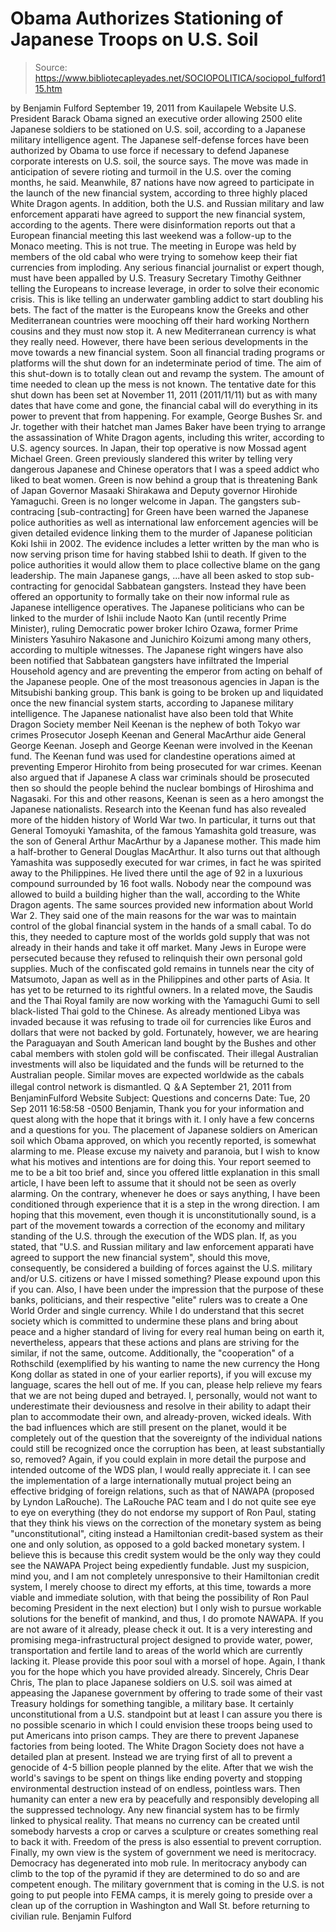 # Obama Authorizes Stationing of Japanese Troops on U.S. Soil

> Source: https://www.bibliotecapleyades.net/SOCIOPOLITICA/sociopol_fulford115.htm

by Benjamin Fulford
September 19, 2011
from
Kauilapele Website
U.S. President
Barack Obama signed an executive
order allowing 2500 elite Japanese soldiers to be stationed on U.S. soil,
according to a Japanese military intelligence agent.
The Japanese self-defense forces have been
authorized by Obama to use force if necessary to defend Japanese corporate
interests on U.S. soil, the source says. The move was made in anticipation of
severe rioting and turmoil in the U.S. over the coming months, he said.
Meanwhile, 87 nations have now agreed to participate in the launch of the
new financial system, according to three highly placed White Dragon agents.
In addition, both the U.S. and Russian military and law enforcement apparati
have agreed to support the new financial system, according to the agents.
There were disinformation reports out that a European financial meeting this
last weekend was a follow-up to the Monaco meeting. This is not true.
The
meeting in Europe was held by members of the old cabal who were trying to
somehow keep their fiat currencies from imploding. Any serious financial
journalist or expert though, must have been appalled by U.S. Treasury
Secretary Timothy Geithner telling the Europeans to increase leverage, in
order to solve their economic crisis.
This is like telling an underwater
gambling addict to start doubling his bets.
The fact of the matter is the Europeans know the Greeks and other
Mediterranean countries were mooching off their hard working Northern
cousins and they must now stop it. A new Mediterranean currency is what they
really need.
However, there have been serious developments in the move towards a new
financial system. Soon all financial trading programs or platforms will
the shut down for an indeterminate period of time. The aim of this shut-down
is to totally clean out and revamp the system. The amount of time needed to
clean up the mess is not known.
The tentative date for this shut down has been set at November 11, 2011
(2011/11/11) but as with many dates that have come and gone, the financial
cabal will do everything in its power to prevent that from happening.
For example,
George Bushes Sr. and Jr. together with their hatchet man
James
Baker have been trying to arrange the assassination of White Dragon agents,
including this writer, according to U.S. agency sources.
In Japan, their top operative is now Mossad agent
Michael Green.
Green
previously slandered this writer by telling very dangerous Japanese and
Chinese operators that I was a speed addict who liked to beat women. Green
is now behind a group that is threatening Bank of Japan Governor Masaaki Shirakawa and Deputy governor
Hirohide Yamaguchi. Green is no longer welcome
in Japan.
The gangsters sub-contracing [sub-contracting] for Green have been warned
the Japanese police authorities as well as international law enforcement
agencies will be given detailed evidence linking them to the murder of
Japanese politician Koki Ishii in 2002. The evidence includes a letter
written by the man who is now serving prison time for having stabbed Ishii
to death. If given to the police authorities it would allow them to place
collective blame on the gang leadership.
The main Japanese gangs,
...have all been asked to stop sub-contracting for genocidal Sabbatean gangsters.
Instead they have been offered an opportunity to
formally take on their now informal rule as Japanese intelligence
operatives.
The Japanese politicians who can be linked to the murder of Ishii include
Naoto Kan (until recently Prime Minister), ruling Democratic power broker
Ichiro Ozawa, former Prime Ministers Yasuhiro Nakasone and Junichiro Koizumi
among many others, according to multiple witnesses.
The Japanese right wingers have also been notified that Sabbatean gangsters
have infiltrated the Imperial Household agency and are preventing the
emperor from acting on behalf of the Japanese people.
One of the most
treasonous agencies in Japan is the
Mitsubishi banking group. This bank is
going to be broken up and liquidated once the new financial system starts,
according to Japanese military intelligence.
The Japanese nationalist have also been told that White Dragon Society
member Neil Keenan is the nephew of both Tokyo war crimes Prosecutor Joseph
Keenan and General MacArthur aide General George Keenan.
Joseph and George
Keenan were involved in the Keenan fund. The Keenan fund was used for
clandestine operations aimed at preventing Emperor Hirohito from being
prosecuted for war crimes. Keenan also argued that if Japanese A class war
criminals should be prosecuted then so should the people behind the nuclear
bombings of Hiroshima and Nagasaki.
For this and other reasons, Keenan is
seen as a hero amongst the Japanese nationalists.
Research into the Keenan fund has also revealed more of the hidden history
of World War two. In particular, it turns out that General Tomoyuki
Yamashita, of the famous
Yamashita gold treasure, was the son of General
Arthur MacArthur by a Japanese mother. This made him a half-brother to
General Douglas MacArthur.
It also turns out that although Yamashita was
supposedly executed for war crimes, in fact he was spirited away to the
Philippines. He lived there until the age of 92 in a luxurious compound
surrounded by 16 foot walls. Nobody near the compound was allowed to build a
building higher than the wall, according to the White Dragon agents.
The same sources provided new information about World War 2. They said one
of the main reasons for the war was to maintain control of the global
financial system in the hands of a small cabal. To do this, they needed to
capture most of the worlds gold supply that was not already in their hands
and take it off market.
Many Jews in Europe were persecuted because they
refused to relinquish their own personal gold supplies.
Much of the confiscated gold remains in tunnels near the city of Matsumoto,
Japan as well as in the Philippines and other parts of Asia. It has yet to
be returned to its rightful owners.
In a related move, the Saudis and the Thai Royal family are now working with
the Yamaguchi Gumi to sell black-listed Thai gold to the Chinese. As
already mentioned
Libya was invaded because it was refusing to trade oil for
currencies like Euros and dollars that were not backed by gold.
Fortunately, however, we are hearing the
Paraguayan and South American land
bought by the Bushes and other cabal members with stolen gold will be
confiscated. Their illegal Australian investments will also
be liquidated and the funds will be returned to the Australian people.
Similar moves are expected worldwide as the cabals illegal control network
is dismantled.
Q ＆A
September 21, 2011
from
BenjaminFulford Website
Subject: Questions and concerns
Date: Tue, 20 Sep 2011 16:58:58 -0500
Benjamin,
Thank you for your information and quest along with the hope that it
brings with it. I only have a few concerns and a questions for you.
The placement of Japanese soldiers on American soil which Obama
approved, on which you recently reported, is somewhat alarming to me.
Please excuse my naivety and paranoia, but I wish to know what his
motives and intentions are for doing this.
Your report seemed to me to
be a bit too brief and, since you offered little explanation in this
small article, I have been left to assume that it should not be seen as
overly alarming. On the contrary, whenever he does or says anything, I
have been conditioned through experience that it is a step in the wrong
direction.
I am hoping that this movement, even though it is
unconstitutionally sound, is a part of the movement towards a correction
of the economy and military standing of the U.S. through the execution
of
the WDS plan.
If, as you stated, that "U.S. and Russian military and
law enforcement apparati have agreed to support the new financial
system", should this move, consequently, be considered a building of
forces against the U.S. military and/or U.S. citizens or have I missed
something?
Please expound upon this if you can.
Also, I have been under the impression that the purpose of these banks,
politicians, and their respective "elite" rulers was to create a
One
World Order and single currency.
While I do understand that this secret
society which is committed to undermine these plans and bring about
peace and a higher standard of living for every real human being on
earth it, nevertheless, appears that these actions and plans are
striving for the similar, if not the same, outcome.
Additionally, the
"cooperation" of
a Rothschild (exemplified by his wanting to name the
new currency the Hong Kong dollar as stated in one of your
earlier
reports), if you will excuse my language, scares the hell out of me.
If
you can, please help relieve my fears that we are not being duped and
betrayed.
I, personally, would not want to underestimate their
deviousness and resolve in their ability to adapt their plan to
accommodate their own, and already-proven, wicked ideals. With the bad
influences which are still present on the planet, would it be completely
out of the question that the sovereignty of the individual nations could
still be recognized once the corruption has been, at least substantially
so, removed?
Again, if you could explain in more detail the purpose and
intended outcome of the WDS plan, I would really appreciate it.
I can see the implementation of a large internationally mutual project
being an effective bridging of foreign relations, such as that of
NAWAPA (proposed by Lyndon LaRouche).
The
LaRouche PAC team and I do not quite
see eye to eye on everything (they do not endorse my support of Ron
Paul, stating that they think his views on the correction of the
monetary system as being "unconstitutional", citing instead a
Hamiltonian credit-based system as their one and only solution, as
opposed to a gold backed monetary system. I believe this is because this
credit system would be the only way they could see the NAWAPA Project
being expediently fundable. Just my suspicion, mind you, and I am not
completely unresponsive to their Hamiltonian credit system, I merely
choose to direct my efforts, at this time, towards a more viable and
immediate solution, with that being the possibility of Ron Paul becoming
President in the next election) but I only wish to pursue workable
solutions for the benefit of mankind, and thus, I do promote NAWAPA.
If
you are not aware of it already, please check it out. It is a very
interesting and promising mega-infrastructural project designed to
provide water, power, transportation and fertile land to areas of the
world which are currently lacking it.
Please provide this poor soul with a morsel of hope.
Again, I thank you for the hope which you have provided already.
Sincerely,
Chris
Dear Chris,
The plan to place Japanese soldiers on U.S. soil was aimed at appeasing
the Japanese government by offering to trade some of their vast Treasury
holdings for something tangible, a military base.
It certainly
unconstitutional from a U.S. standpoint but at least I can assure you
there is no possible scenario in which I could envision these troops
being used to put Americans into prison camps. They are there to prevent
Japanese factories from being looted.
The
White Dragon Society does not have a detailed plan at present.
Instead we are trying first of all to prevent a genocide of 4-5 billion
people planned by
the elite.
After that we wish the world's savings to
be spent on things like ending poverty and stopping environmental
destruction instead of on endless, pointless wars. Then humanity can
enter a new era by peacefully and responsibly developing all the
suppressed technology.
Any new financial system has to be firmly linked to physical reality.
That means no currency can be created until somebody harvests a crop or
carves a sculpture or creates something real to back it with. Freedom of
the press is also essential to prevent corruption.
Finally, my own view is the system of government we need is meritocracy.
Democracy has degenerated into mob rule. In
meritocracy anybody can
climb to the top of the pyramid if they are determined to do so and are
competent enough.
The military government that is coming in the U.S. is not going to put
people into
FEMA camps, it is merely going to preside over a
clean up of
the corruption in Washington and Wall St. before returning to civilian
rule.
Benjamin Fulford

